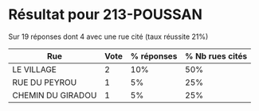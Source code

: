 # Résultat pour 213-POUSSAN

Sur 19 réponses dont 4 avec une rue cité (taux réussite 21%)

| Rue | Vote | % réponses | % Nb rues cités|
|-----|------|------------|----------------|
| LE VILLAGE | 2 | 10% | 50%|
| RUE DU PEYROU | 1 | 5% | 25%|
| CHEMIN DU  GIRADOU | 1 | 5% | 25%|
